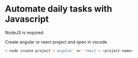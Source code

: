 # Automate daily tasks with Javascript
NodeJS is required

Create angular or react project and open in vscode

```sh
> node create-project <'angular' or 'react'> <project-name>
```

